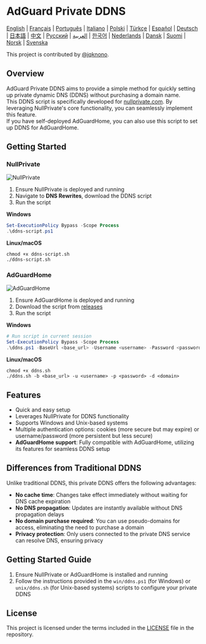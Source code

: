 # AdGuard Private DDNS

[English](readme.md) | [Français](readme.fr.md) | [Português](readme.pt.md) | [Italiano](readme.it.md) | [Polski](readme.pl.md) | [Türkçe](readme.tr.md) | [Español](readme.es.md) | [Deutsch](readme.de.md) | [日本語](readme.ja.md) | [中文](readme.zh.md) | [Русский](readme.ru.md) | [العربية](readme.ar.md) | [한국어](readme.ko.md) | [Nederlands](readme.nl.md) | [Dansk](readme.da.md) | [Suomi](readme.fi.md) | [Norsk](readme.no.md) | [Svenska](readme.sv.md)

This project is contributed by [@jqknono](https://github.com/jqknono).

## Overview

AdGuard Private DDNS aims to provide a simple method for quickly setting up private dynamic DNS (DDNS) without purchasing a domain name.  
This DDNS script is specifically developed for [nullprivate.com](https://nullprivate.com). By leveraging NullPrivate's core functionality, you can seamlessly implement this feature.  
If you have self-deployed AdGuardHome, you can also use this script to set up DDNS for AdGuardHome.

## Getting Started

### NullPrivate

![NullPrivate](./assets/nullprivate.webp)

1. Ensure NullPrivate is deployed and running  
2. Navigate to **DNS Rewrites**, download the DDNS script  
3. Run the script  

**Windows**

```powershell
Set-ExecutionPolicy Bypass -Scope Process
.\ddns-script.ps1
```

**Linux/macOS**

```shell
chmod +x ddns-script.sh
./ddns-script.sh
```

### AdGuardHome

![AdGuardHome](./assets/adguardhome.webp)

1. Ensure AdGuardHome is deployed and running  
2. Download the script from [releases](https://github.com/NullPrivate/nullprivate-ddns/releases)  
3. Run the script  

**Windows**

```powershell
# Run script in current session
Set-ExecutionPolicy Bypass -Scope Process
.\ddns.ps1 -BaseUrl <base_url> -Username <username> -Password <password> -Domain <domain>
```

**Linux/macOS**

```shell
chmod +x ddns.sh
./ddns.sh -b <base_url> -u <username> -p <password> -d <domain>
```

## Features

- Quick and easy setup  
- Leverages NullPrivate for DDNS functionality  
- Supports Windows and Unix-based systems  
- Multiple authentication options: cookies (more secure but may expire) or username/password (more persistent but less secure)  
- **AdGuardHome support**: Fully compatible with AdGuardHome, utilizing its features for seamless DDNS setup  

## Differences from Traditional DDNS

Unlike traditional DDNS, this private DDNS offers the following advantages:

- **No cache time**: Changes take effect immediately without waiting for DNS cache expiration  
- **No DNS propagation**: Updates are instantly available without DNS propagation delays  
- **No domain purchase required**: You can use pseudo-domains for access, eliminating the need to purchase a domain  
- **Privacy protection**: Only users connected to the private DNS service can resolve DNS, ensuring privacy  

## Getting Started Guide

1. Ensure NullPrivate or AdGuardHome is installed and running  
2. Follow the instructions provided in the `win/ddns.ps1` (for Windows) or `unix/ddns.sh` (for Unix-based systems) scripts to configure your private DDNS  

## License

This project is licensed under the terms included in the [LICENSE](LICENSE) file in the repository.